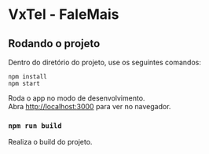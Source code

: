 # VxTel - FaleMais

## Rodando o projeto

Dentro do diretório do projeto, use os seguintes comandos:

```
npm install
npm start
```

Roda o app no modo de desenvolvimento.<br />
Abra [http://localhost:3000](http://localhost:3000) para ver no navegador.

### `npm run build`

Realiza o build do projeto.
